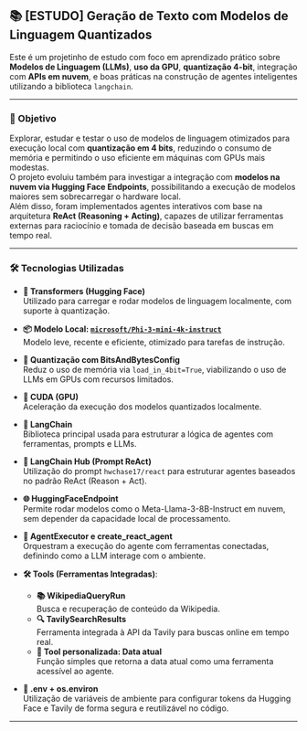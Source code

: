 ## 📚 [ESTUDO] Geração de Texto com Modelos de Linguagem Quantizados

Este é um projetinho de estudo com foco em aprendizado prático sobre **Modelos de Linguagem (LLMs)**, **uso da GPU**, **quantização 4-bit**, integração com **APIs em nuvem**, e boas práticas na construção de agentes inteligentes utilizando a biblioteca `langchain`.

---

### 🎯 Objetivo

Explorar, estudar e testar o uso de modelos de linguagem otimizados para execução local com **quantização em 4 bits**, reduzindo o consumo de memória e permitindo o uso eficiente em máquinas com GPUs mais modestas.  
O projeto evoluiu também para investigar a integração com **modelos na nuvem via Hugging Face Endpoints**, possibilitando a execução de modelos maiores sem sobrecarregar o hardware local.  
Além disso, foram implementados agentes interativos com base na arquitetura **ReAct (Reasoning + Acting)**, capazes de utilizar ferramentas externas para raciocínio e tomada de decisão baseada em buscas em tempo real.

---

### 🛠️ Tecnologias Utilizadas

- **🧠 Transformers (Hugging Face)**  
  Utilizado para carregar e rodar modelos de linguagem localmente, com suporte à quantização.

- **📦 Modelo Local: [`microsoft/Phi-3-mini-4k-instruct`](https://huggingface.co/microsoft/Phi-3-mini-4k-instruct)**  
  Modelo leve, recente e eficiente, otimizado para tarefas de instrução.

- **🧮 Quantização com BitsAndBytesConfig**  
  Reduz o uso de memória via `load_in_4bit=True`, viabilizando o uso de LLMs em GPUs com recursos limitados.

- **🚀 CUDA (GPU)**  
  Aceleração da execução dos modelos quantizados localmente.

- **🧩 LangChain**  
  Biblioteca principal usada para estruturar a lógica de agentes com ferramentas, prompts e LLMs.

- **📄 LangChain Hub (Prompt ReAct)**  
  Utilização do prompt `hwchase17/react` para estruturar agentes baseados no padrão ReAct (Reason + Act).

- **🌐 HuggingFaceEndpoint**  
  Permite rodar modelos como o Meta-Llama-3-8B-Instruct em nuvem, sem depender da capacidade local de processamento.

- **🤖 AgentExecutor e create_react_agent**  
  Orquestram a execução do agente com ferramentas conectadas, definindo como a LLM interage com o ambiente.

- **🛠️ Tools (Ferramentas Integradas)**:

  - **📚 WikipediaQueryRun**  
    Busca e recuperação de conteúdo da Wikipedia.
  - **🔍 TavilySearchResults**  
    Ferramenta integrada à API da Tavily para buscas online em tempo real.
  - **📅 Tool personalizada: Data atual**  
    Função simples que retorna a data atual como uma ferramenta acessível ao agente.

- **🔐 .env + os.environ**  
  Utilização de variáveis de ambiente para configurar tokens da Hugging Face e Tavily de forma segura e reutilizável no código.

---
